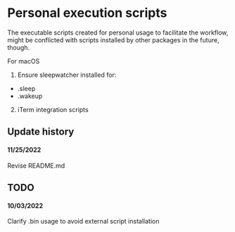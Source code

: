 # Personal execution scripts
The executable scripts created for personal usage to facilitate the workflow, might be conflicted with scripts installed by other packages in the future, though.

For macOS

1. Ensure sleepwatcher installed for:
  * .sleep 
  * .wakeup
2. iTerm integration scripts

## Update history

#### 11/25/2022
Revise README.md 

## TODO

#### 10/03/2022
Clarify .bin usage to avoid external script installation
